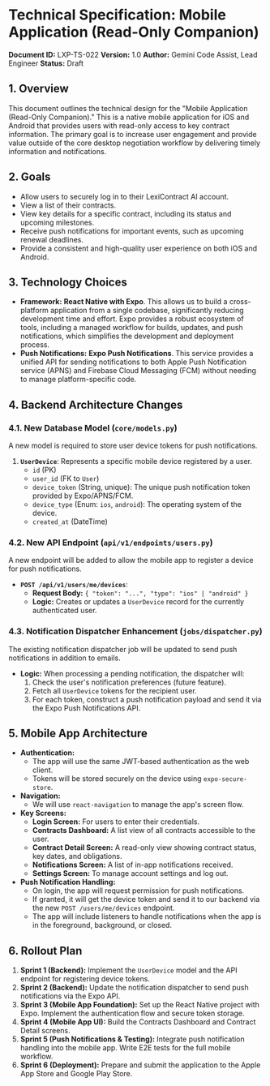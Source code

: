 # Technical Specification: Mobile Application (Read-Only Companion)

**Document ID:** LXP-TS-022
**Version:** 1.0
**Author:** Gemini Code Assist, Lead Engineer
**Status:** Draft

## 1. Overview

This document outlines the technical design for the "Mobile Application (Read-Only Companion)." This is a native mobile application for iOS and Android that provides users with read-only access to key contract information. The primary goal is to increase user engagement and provide value outside of the core desktop negotiation workflow by delivering timely information and notifications.

## 2. Goals

*   Allow users to securely log in to their LexiContract AI account.
*   View a list of their contracts.
*   View key details for a specific contract, including its status and upcoming milestones.
*   Receive push notifications for important events, such as upcoming renewal deadlines.
*   Provide a consistent and high-quality user experience on both iOS and Android.

## 3. Technology Choices

*   **Framework:** **React Native with Expo**. This allows us to build a cross-platform application from a single codebase, significantly reducing development time and effort. Expo provides a robust ecosystem of tools, including a managed workflow for builds, updates, and push notifications, which simplifies the development and deployment process.
*   **Push Notifications:** **Expo Push Notifications**. This service provides a unified API for sending notifications to both Apple Push Notification service (APNS) and Firebase Cloud Messaging (FCM) without needing to manage platform-specific code.

## 4. Backend Architecture Changes

### 4.1. New Database Model (`core/models.py`)

A new model is required to store user device tokens for push notifications.

1.  **`UserDevice`**: Represents a specific mobile device registered by a user.
    *   `id` (PK)
    *   `user_id` (FK to `User`)
    *   `device_token` (String, unique): The unique push notification token provided by Expo/APNS/FCM.
    *   `device_type` (Enum: `ios`, `android`): The operating system of the device.
    *   `created_at` (DateTime)

### 4.2. New API Endpoint (`api/v1/endpoints/users.py`)

A new endpoint will be added to allow the mobile app to register a device for push notifications.

*   **`POST /api/v1/users/me/devices`**:
    *   **Request Body:** `{ "token": "...", "type": "ios" | "android" }`
    *   **Logic:** Creates or updates a `UserDevice` record for the currently authenticated user.

### 4.3. Notification Dispatcher Enhancement (`jobs/dispatcher.py`)

The existing notification dispatcher job will be updated to send push notifications in addition to emails.

*   **Logic:** When processing a pending notification, the dispatcher will:
    1.  Check the user's notification preferences (future feature).
    2.  Fetch all `UserDevice` tokens for the recipient user.
    3.  For each token, construct a push notification payload and send it via the Expo Push Notifications API.

## 5. Mobile App Architecture

*   **Authentication:**
    *   The app will use the same JWT-based authentication as the web client.
    *   Tokens will be stored securely on the device using `expo-secure-store`.
*   **Navigation:**
    *   We will use `react-navigation` to manage the app's screen flow.
*   **Key Screens:**
    *   **Login Screen:** For users to enter their credentials.
    *   **Contracts Dashboard:** A list view of all contracts accessible to the user.
    *   **Contract Detail Screen:** A read-only view showing contract status, key dates, and obligations.
    *   **Notifications Screen:** A list of in-app notifications received.
    *   **Settings Screen:** To manage account settings and log out.
*   **Push Notification Handling:**
    *   On login, the app will request permission for push notifications.
    *   If granted, it will get the device token and send it to our backend via the new `POST /users/me/devices` endpoint.
    *   The app will include listeners to handle notifications when the app is in the foreground, background, or closed.

## 6. Rollout Plan

1.  **Sprint 1 (Backend):** Implement the `UserDevice` model and the API endpoint for registering device tokens.
2.  **Sprint 2 (Backend):** Update the notification dispatcher to send push notifications via the Expo API.
3.  **Sprint 3 (Mobile App Foundation):** Set up the React Native project with Expo. Implement the authentication flow and secure token storage.
4.  **Sprint 4 (Mobile App UI):** Build the Contracts Dashboard and Contract Detail screens.
5.  **Sprint 5 (Push Notifications & Testing):** Integrate push notification handling into the mobile app. Write E2E tests for the full mobile workflow.
6.  **Sprint 6 (Deployment):** Prepare and submit the application to the Apple App Store and Google Play Store.